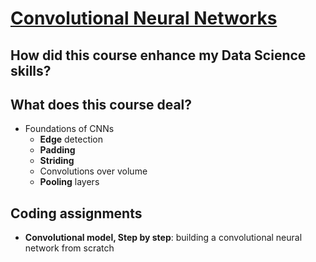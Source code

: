 # [Convolutional Neural Networks](https://www.coursera.org/learn/deep-neural-network/home/welcome)
## How did this course enhance my Data Science skills?


## What does this course deal?
- Foundations of CNNs
	- **Edge** detection
	- **Padding**
	- **Striding**
	- Convolutions over volume
	- **Pooling** layers

## Coding assignments
- **Convolutional model, Step by step**: building a convolutional neural network from scratch